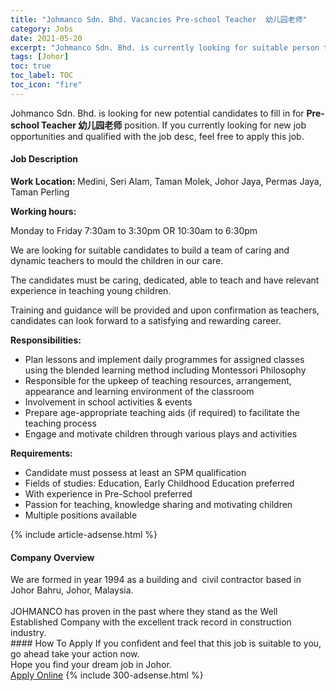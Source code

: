 ```yaml
---
title: "Johmanco Sdn. Bhd. Vacancies Pre-school Teacher  幼儿园老师" 
category: Jobs 
date: 2021-05-20 
excerpt: "Johmanco Sdn. Bhd. is currently looking for suitable person to fill in the Pre-school Teacher  幼儿园老师 which based in Johor" 
tags: [Johor] 
toc: true 
toc_label: TOC 
toc_icon: "fire" 
--- 
```


<p>Johmanco Sdn. Bhd. is looking for new potential candidates to fill in for <b>Pre-school Teacher  幼儿园老师</b> position. If you currently looking for new job opportunities and qualified with the job desc, feel free to apply this job.
</p><div><div><h4>Job Description</h4></div><div><div><span><div><p><strong>Work Location: </strong>Medini, Seri Alam, Taman Molek, Johor Jaya, Permas Jaya, Taman Perling</p><p><strong>Working hours:</strong></p><p>Monday to Friday 7:30am to 3:30pm OR 10:30am to 6:30pm</p><p>We are looking for suitable candidates to build a team of caring and dynamic teachers to mould the children in our care.</p><p>The candidates must be caring, dedicated, able to teach and have relevant experience in teaching young children.</p><p>Training and guidance will be provided and upon confirmation as teachers, candidates can look forward to a satisfying and rewarding career.</p><p><strong>Responsibilities:</strong></p><ul><li>Plan lessons and implement daily programmes for assigned classes using the blended learning method including Montessori Philosophy</li><li>Responsible for the upkeep of teaching resources, arrangement, appearance and learning environment of the classroom</li><li>Involvement in school activities &amp; events</li><li>Prepare age-appropriate teaching aids (if required) to facilitate the teaching process</li><li>Engage and motivate children through various plays and activities</li></ul><p><strong>Requirements:</strong></p><ul><li>Candidate must possess at least an SPM qualification</li><li>Fields of studies: Education, Early Childhood Education preferred</li><li>With experience in Pre-School preferred</li><li>Passion for teaching, knowledge sharing and motivating children</li><li>Multiple positions available</li></ul></div></span></div></div></div> 
{% include article-adsense.html %} 
<div><div><h4>Company Overview</h4></div><div><div><span><div><div>We are formed in year 1994 as a building and&#160;&#160;civil contractor based in Johor Bahru, Johor, Malaysia.<br>
<br>
JOHMANCO has proven in the past where they stand as the Well Established Company with the excellent track record in construction industry.</div></div></span></div></div></div> 
#### How To Apply 
If you confident and feel that this job is suitable to you, go ahead take your action now. <br/> 
Hope you find your dream job in Johor. <br/> 
<a href="https://www.jobstreet.com.my/en/job/pre-school-teacher-幼儿园老师-4570597?jobId=jobstreet-my-job-4570597&" class="btn btn--info" target="_blank" rel="nofollow noopenner">Apply Online</a> 
{% include 300-adsense.html %} 